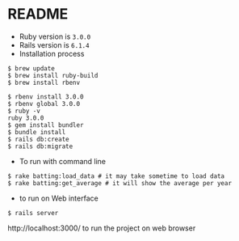 # README

- Ruby version is `3.0.0`
- Rails version is `6.1.4`
- Installation process
```bigquery
$ brew update
$ brew install ruby-build
$ brew install rbenv

$ rbenv install 3.0.0
$ rbenv global 3.0.0
$ ruby -v
ruby 3.0.0
$ gem install bundler
$ bundle install
$ rails db:create
$ rails db:migrate
```
- To run with command line
```bigquery
$ rake batting:load_data # it may take sometime to load data
$ rake batting:get_average # it will show the average per year
```
- to run on Web interface
```bigquery
$ rails server
```
http://localhost:3000/ to run the project on web browser


